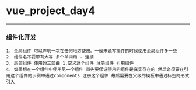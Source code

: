 # vue_project_day4
--------
### 组件化开发
    1. 全局组件 可以声明一次在任何地方使用。一般来说写插件的时候使用全局组件多一些
    2. 组件名不要带有大写 多个单词用 - 连接
    3. 局部组件 使用的三部曲 1.定义这个组件 注册组件 引用组件
    4. 如果想在一个组件中使用另一个组件 首先要保证使用的组件是真实存在的 然后必须要在引用这个组件的示例中通过components 注册这个组件 最后需要在父级的模板中通过标签的形式引入

